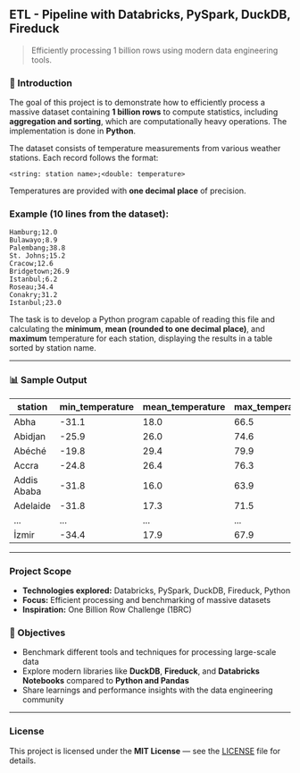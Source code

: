 ## ETL - Pipeline with Databricks, PySpark, DuckDB, Fireduck

> Efficiently processing 1 billion rows using modern data engineering tools.

### 📌 Introduction

The goal of this project is to demonstrate how to efficiently process a massive dataset containing **1 billion rows** to compute statistics, including **aggregation and sorting**, which are computationally heavy operations. The implementation is done in **Python**.

The dataset consists of temperature measurements from various weather stations. Each record follows the format:

```
<string: station name>;<double: temperature>
```

Temperatures are provided with **one decimal place** of precision.

### Example (10 lines from the dataset):

```
Hamburg;12.0
Bulawayo;8.9
Palembang;38.8
St. Johns;15.2
Cracow;12.6
Bridgetown;26.9
Istanbul;6.2
Roseau;34.4
Conakry;31.2
Istanbul;23.0
```

The task is to develop a Python program capable of reading this file and calculating the **minimum**, **mean (rounded to one decimal place)**, and **maximum** temperature for each station, displaying the results in a table sorted by station name.

---

### 📊 Sample Output

| station        | min_temperature | mean_temperature | max_temperature |
|----------------|------------------|-------------------|------------------|
| Abha           | -31.1            | 18.0              | 66.5             |
| Abidjan        | -25.9            | 26.0              | 74.6             |
| Abéché         | -19.8            | 29.4              | 79.9             |
| Accra          | -24.8            | 26.4              | 76.3             |
| Addis Ababa    | -31.8            | 16.0              | 63.9             |
| Adelaide       | -31.8            | 17.3              | 71.5             |
| ...            | ...              | ...               | ...              |
| İzmir          | -34.4            | 17.9              | 67.9             |

---

### Project Scope

- **Technologies explored:** Databricks, PySpark, DuckDB, Fireduck, Python
- **Focus:** Efficient processing and benchmarking of massive datasets
- **Inspiration:** One Billion Row Challenge (1BRC)

### 🎯 Objectives

- Benchmark different tools and techniques for processing large-scale data
- Explore modern libraries like **DuckDB**, **Fireduck**, and **Databricks Notebooks** compared to **Python and Pandas**
- Share learnings and performance insights with the data engineering community

---

### License

This project is licensed under the **MIT License** — see the [LICENSE](LICENSE) file for details.

